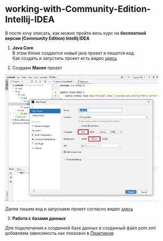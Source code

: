 # working-with-Community-Edition-Intellij-IDEA
В посте хочу описать, как можно пройти весь курс на **бесплатной версии (Community Edition) Intellij IDEA**  

1.	**Java Core**  
 В этом блоке создается новый java проект и пишется код.  
 Как создать и запустить проект есть видео [здесь]( https://apps.skillfactory.ru/learning/course/course-v1:SkillFactory+JAVA-14M+2021/block-v1:SkillFactory+JAVA-14M+2021+type@sequential+block@8b92799ec55c45a3aacda4e8d15769b0/block-v1:SkillFactory+JAVA-14M+2021+type@vertical+block@b20521798bda4b58a86a8a5bc32c71cf)

2.	Создаем **Maven** проект 

<img src="create%20maven.png" width="500"> 

Далее пишем код и запускаем проект согласно видео [здесь](https://apps.skillfactory.ru/learning/course/course-v1:SkillFactory+JAVA-14M+2021/block-v1:SkillFactory+JAVA-14M+2021+type@sequential+block@a974f34c439e4c1298107e45f4220693/block-v1:SkillFactory+JAVA-14M+2021+type@vertical+block@d7079e1f63d443468b3b5e62797486f0)  

3.	**Работа с базами данных**    

Для подключения к созданной базе данных  в созданный файл pom.xml добавляем зависимость как показано в [Практикум](https://apps.skillfactory.ru/learning/course/course-v1:SkillFactory+JAVA-14M+2021/block-v1:SkillFactory+JAVA-14M+2021+type@sequential+block@baf93843447246a490f97da89064dd20/block-v1:SkillFactory+JAVA-14M+2021+type@vertical+block@4fed894666c243519bf08419e238e12b)
